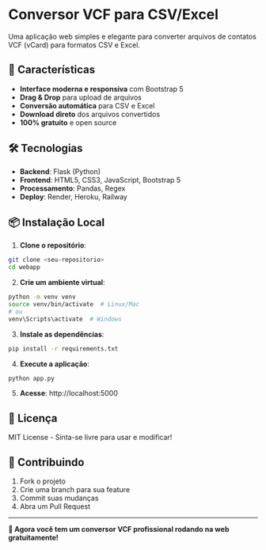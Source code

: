 # Conversor VCF para CSV/Excel

Uma aplicação web simples e elegante para converter arquivos de contatos VCF (vCard) para formatos CSV e Excel.

## 🚀 Características

- **Interface moderna e responsiva** com Bootstrap 5
- **Drag & Drop** para upload de arquivos
- **Conversão automática** para CSV e Excel
- **Download direto** dos arquivos convertidos
- **100% gratuito** e open source

## 🛠️ Tecnologias

- **Backend**: Flask (Python)
- **Frontend**: HTML5, CSS3, JavaScript, Bootstrap 5
- **Processamento**: Pandas, Regex
- **Deploy**: Render, Heroku, Railway

## 📦 Instalação Local

1. **Clone o repositório**:
```bash
git clone <seu-repositorio>
cd webapp
```

2. **Crie um ambiente virtual**:
```bash
python -m venv venv
source venv/bin/activate  # Linux/Mac
# ou
venv\Scripts\activate  # Windows
```

3. **Instale as dependências**:
```bash
pip install -r requirements.txt
```

4. **Execute a aplicação**:
```bash
python app.py
```

5. **Acesse**: http://localhost:5000

## 📄 Licença

MIT License - Sinta-se livre para usar e modificar!

## 🤝 Contribuindo

1. Fork o projeto
2. Crie uma branch para sua feature
3. Commit suas mudanças
4. Abra um Pull Request

---

**🎉 Agora você tem um conversor VCF profissional rodando na web gratuitamente!**
